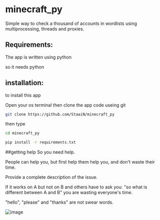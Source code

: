 # minecraft_py
Simple way to check a thousand of accounts in wordlists using multiprocessing, threads and proxies. 

## Requirements:
The app is written using python

so it needs python
## installation:
to install this app

Open your os terminal
then clone the app code useing git
``` bash
git clone https://github.com/StaaiN/minecraft_py
```

then type
``` bash
cd minecraft_py

pip install -r requirements.txt
```
 ##getting help
So you need help.

People can help you, but first help them help you, and don't waste their time.

Provide a complete description of the issue.

If it works on A but not on B and others have to ask you: "so what is different between A and B" you are wasting everyone's time.

"hello", "please" and "thanks" are not swear words.

![image](https://user-images.githubusercontent.com/62406629/111067026-c0edc400-84ca-11eb-9613-c8223f76464b.png)
